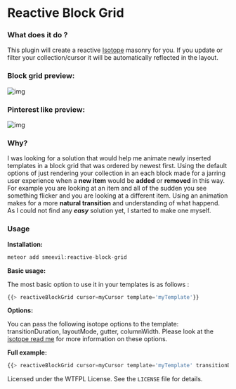 # Reactive Block Grid

### What does it do ?

This plugin will create a reactive [Isotope](http://isotope.metafizzy.co) masonry for you. If you update or filter your collection/cursor it will be automatically reflected in the layout. 

### Block grid preview:
![img](https://s3.amazonaws.com/f.cl.ly/items/0R3N3M0q0N3i2P1E0L2B/Screen%20Recording%202015-01-07%20at%2008.07%20pm.gif)

### Pinterest like preview:
![img](https://s3.amazonaws.com/f.cl.ly/items/111d3l2Y2H1S191W1g1G/Screen%20Recording%202015-01-07%20at%2008.10%20pm.gif)

### Why?

I was looking for a solution that would help me animate newly inserted templates in a block grid that was ordered by newest first. Using the default options of just rendering your collection in an each block made for a jarring user experience when a **new item** would be **added** or **removed** in this way. For example you are looking at an item and all of the sudden you see something flicker and you are looking at a different item. Using an animation makes for a more **natural transition** and understanding of what happend. As I could not find any **_easy_** solution yet, I started to make one myself.

### Usage

**Installation:**

~~~js
meteor add smeevil:reactive-block-grid
~~~

**Basic usage:**

The most basic option to use it in your templates is as follows :
~~~js
{{> reactiveBlockGrid cursor=myCursor template='myTemplate'}}
~~~

**Options:**

You can pass the following isotope options to the template:  transitionDuration, layoutMode, gutter, columnWidth. Please look at the [isotope read me](http://isotope.metafizzy.co) for more information on these options.

**Full example:**
~~~js
{{> reactiveBlockGrid cursor=myCursor template='myTemplate' transitionDuration='1.5s' layoutMode='fitRows' gutter=20 columnWidth='.gutter-width'}}
~~~

Licensed under the WTFPL License. See the `LICENSE` file for details.
